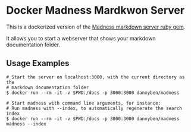 Docker Madness Mardkwon Server
==================================================


This is a dockerized version of the [Madness markdown server ruby gem][1]. 

It allows you to start a webserver that shows your markdown documentation 
folder.

Usage Examples
--------------------------------------------------

```shell
# Start the server on localhost:3000, with the current directory as the 
# markdown documentation folder
$ docker run --rm -it -v $PWD:/docs -p 3000:3000 dannyben/madness

# Start madness with command line arguments, for instance:
# Run madness with --index, to automatically regenerate the search index
$ docker run --rm -it -v $PWD:/docs -p 3000:3000 dannyben/madness madness --index
```

[1]: https://github.com/DannyBen/madness
